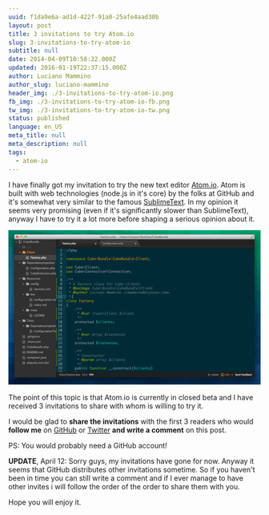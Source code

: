 ```yaml
---
uuid: f1da9e6a-ad1d-422f-91a0-25afe4aad30b
layout: post
title: 3 invitations to try Atom.io
slug: 3-invitations-to-try-atom-io
subtitle: null
date: 2014-04-09T10:58:22.000Z
updated: 2016-01-19T22:37:15.000Z
author: Luciano Mammino
author_slug: luciano-mammino
header_img: ./3-invitations-to-try-atom-io.png
fb_img: ./3-invitations-to-try-atom-io-fb.png
tw_img: ./3-invitations-to-try-atom-io-tw.png
status: published
language: en_US
meta_title: null
meta_description: null
tags:
  - atom-io
---
```


I have finally got my invitation to try the new text editor [Atom.io](https://atom.io). Atom is built with web technologies (node.js in it's core) by the folks at GitHub and it's somewhat very similar to the famous [SublimeText](http://www.sublimetext.com/).
In my opinion it seems very promising (even if it's significantly slower than SublimeText), anyway I have to try it a lot more before shaping a serious opinion about it.

![Atom.io screenshoot](./Schermata-2014-04-09-alle-12-55-17.png)

The point of this topic is that Atom.io is currently in closed beta and I have received 3 invitations to share with whom is willing to try it.

I would be glad to **share the invitations** with the first 3 readers who would **follow me** on [GitHub](https://github.com/lmammino) or [Twitter](https://twitter.com/loige) **and write a comment** on this post.

PS: You would probably need a GitHub account!

**UPDATE**, April 12:
Sorry guys, my invitations have gone for now.
Anyway it seems that GitHub distributes other invitations sometime. So if you haven't been in time you can still write a comment and if I ever manage to have other invites i will follow the order of the order to share them with you.

Hope you will enjoy it.
